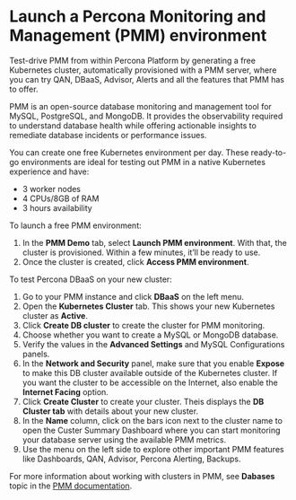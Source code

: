 # Launch a Percona Monitoring and Management (PMM) environment

Test-drive PMM from within Percona Platform by generating a free Kubernetes cluster, automatically provisioned with a PMM server, where you can try QAN, DBaaS, Advisor, Alerts and all the features that PMM has to offer.

PMM is an open-source database monitoring and management tool for MySQL, PostgreSQL, and MongoDB. It provides the observability required to understand database health while offering actionable insights to remediate database incidents or performance issues.  

You can create one free Kubernetes environment per day. These ready-to-go environments are ideal for testing out PMM in a native Kubernetes experience and have:

-  3 worker nodes
-  4 CPUs/8GB of RAM
-  3 hours availability

To launch a free PMM environment:

1. In the **PMM Demo** tab, select **Launch PMM environment**. With that, the cluster is provisioned. Within a few minutes, it’ll be ready to use.
2. Once the cluster is created, click **Access PMM environment**.

To test Percona DBaaS on your new cluster:

1. Go to your PMM instance and click <i class="uil uil-database"></i> **DBaaS** on the left menu.
2. Open the **Kubernetes Cluster** tab. This shows your new Kubernetes cluster as **Active**.
3. Click **Create DB cluster** to create the cluster for PMM monitoring.
4. Choose whether you want to create a MySQL or MongoDB database.
5. Verify the values in  the **Advanced Settings** and MySQL Configurations panels.
6. In the **Network and Security** panel, make sure that you enable **Expose** to make this DB cluster available outside of the Kubernetes cluster. If you want the cluster to be accessible on the Internet, also enable the **Internet Facing** option.
7. Click **Create Cluster** to create your cluster. Theis displays the **DB Cluster tab** with details about your new cluster. 
8.  In the **Name** column, click on the bars icon <i class="uil uil-graph-bar"></i> next to the cluster name to open the Custer Summary Dashboard where you can start monitoring your database server using the available PMM metrics.
9. Use the menu on the left side to explore other important PMM features like Dashboards, QAN, Advisor, Percona Alerting, Backups. 

For more information about working with clusters in PMM, see **Dabases** topic in the [PMM documentation](https://docs.percona.com/percona-monitoring-and-management/dbaas/databases.html).